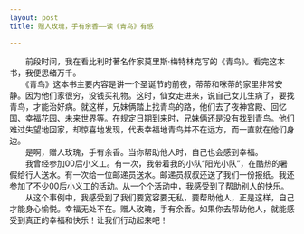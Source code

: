 ```yaml
---
layout: post
title: 赠人玫瑰，手有余香——读《青鸟》有感

---
```



　　前段时间，我在看比利时著名作家莫里斯·梅特林克写的《青鸟》。看完这本书，我便思绪万千。  
　　《青鸟》这本书主要内容是讲一个圣诞节的前夜，蒂蒂和咪蒂的家里非常安静。因为他们家很穷，没钱买礼物。这时，仙女走进来，说自己女儿生病了，要找青鸟，才能治好病。就这样，兄妹俩踏上找青鸟的路，他们去了夜神宫殿、回忆国、幸福花园、未来世界等。在规定日期到来时，兄妹俩还是没有找到青鸟。他们难过失望地回家，却惊喜地发现，代表幸福地青鸟并不在远方，而一直就在他们身边。  
　　是啊，赠人玫瑰，手有余香。当你帮助他人时，自己也会感到幸福。    
　　我曾经参加00后小义工。有一次，我带着我的小队“阳光小队”，在酷热的暑假给行人送水。有一次给一位邮递员送水。邮递员叔叔还送了我们一份报纸。我还参加了不少00后小义工的活动。从一个个活动中，我感受到了帮助别人的快乐。  
　　从这个事例中，我感受到了我们要宽容要无私，要帮助他人，正是这样，自己才能身心愉悦。幸福无处不在。赠人玫瑰，手有余香。如果你去帮助他人，就能感受到真正的幸福和快乐！让我们行动起来吧！  
